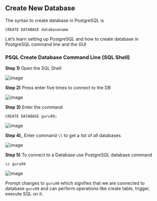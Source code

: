 ## Create New Database

The syntax to create database in PostgreSQL is

```{Shell}
CREATE DATABASE databasename
```

Let’s learn setting up PostgreSQL and how to create database in PostgreSQL command line and the GUI

### PSQL Create Database Command Line (SQL Shell)

__Step 1)__ Open the SQL Shell

![image](https://www.guru99.com/images/1/092818_0513_PostgreSQLC1.png)

__Step 2)__ Press enter five times to connect to the DB

![image](https://www.guru99.com/images/1/092818_0513_PostgreSQLC2.png)

__Step 3)__ Enter the command

```{Shell}
CREATE DATABASE guru99;
```

![image](https://www.guru99.com/images/1/092818_0513_PostgreSQLC3.png)

__Step 4)___ Enter command ```\l``` to get a list of all databases

![image](https://www.guru99.com/images/1/092818_0513_PostgreSQLC4.png)

__Step 5)__ To connect to a Database use PostgreSQL database command

```{Shell}
\c guru99
```

![image](https://www.guru99.com/images/1/092818_0513_PostgreSQLC5.png)

Prompt changes to ```guru99``` which signifies that we are connected to database ```guru99``` and can perform operations like create table, trigger, execute SQL on it.
